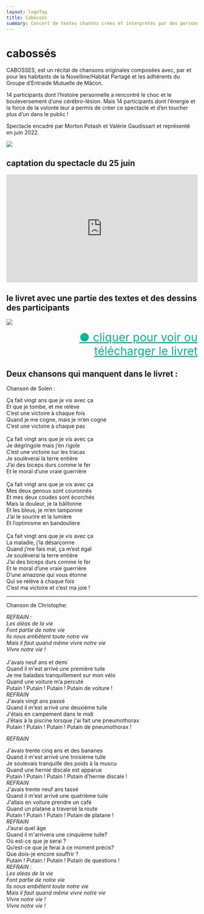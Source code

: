 ```yaml
---
layout: logoTop
title: Cabossés
summary: Concert de textes chantés crées et interprétés par des personnes cérébro lesées
---
```

<h1>cabossés</h1>
<p class="intro-text">CABOSSES, est un récital de chansons originales composées avec, par et pour les habitants de la Novelline/Habitat Partagé et les adhérents du Groupe d’Entraide Mutuelle de Mâcon.</p>
 
<p class="intro-text">14 participants dont l’histoire personnelle a rencontré le choc et le bouleversement d’une cérébro-lésion. Mais 14 participants dont l’énergie et la force de la volonté leur a permis de créer ce spectacle et d’en toucher plus d’un dans le public !</p>
 
<p class="intro-text">Spectacle encadré par Morton Potash et Valérie Gaudissart et représenté en juin 2022.</p>

<div class="center-max600-block">
  <img src="https://res.cloudinary.com/dnxcesebo/image/upload/q_auto,f_auto/v1654880484/cabosses-flyer_nza7lo.jpg">
</div>
<h2>captation du spectacle du 25 juin</h2>
<div class="center-max600-block">
  <div style="position: relative; padding-top: 56.25%;"><iframe src="https://iframe.mediadelivery.net/embed/13613/18c06086-d8e7-4e74-bef5-73a930031415?autoplay=false" loading="lazy" style="border: none; position: absolute; top: 0; height: 100%; width: 100%;" allow="accelerometer; gyroscope; autoplay; encrypted-media; picture-in-picture;" allowfullscreen="true"></iframe></div>
<!-- <video controls="contols" width="100%"><source src="https://rth8.b-cdn.net/SpectacleCabosses-25062022.mp4"></video> -->
</div>

<h2>le livret avec une partie des textes et des dessins des participants</h2>
<div class="center-max600-block">
<a href="livret-cabosse.pdf"><img src="https://res.cloudinary.com/dnxcesebo/image/upload/q_auto,f_auto/v1655545898/cabosses-livret-cover_zv56z0.jpg"></a>
<ul style="text-align:right;list-style-type:none">
    <li>
      <a style="color:hsl(171,93.5%,36.5%); font-size:30px" href="livret-cabosse.pdf">●&nbsp;cliquer pour voir ou télécharger le livret </a>
  </li>
 </ul>
 </div>

 <h2>Deux chansons qui manquent dans le livret :</h2>
 
<p class="chansons_spoken_title">Chanson de Solen :</p>
 
<p class="chansons_spoken">Ça fait vingt ans que je vis avec ça<br>
Et que je tombe, et me relève<br>
C’est une victoire à chaque fois<br>
Quand je me cogne, mais je m’en cogne<br>
C’est une victoire à chaque pas<br>
 <br>
Ça fait vingt ans que je vis avec ça<br>
Je dégringole mais j’en rigole<br>
C’est une victoire sur les tracas<br>
Je soulèverai la terre entière<br>
J’ai des biceps durs comme le fer<br>
Et le moral d’une vraie guerrière<br>
 <br>
Ça fait vingt ans que je vis avec ça<br>
Mes deux genoux sont couronnés<br>
Et mes deux coudes sont écorchés<br>
Mais la douleur, je la bâillonne<br>
Et les bleus, je m’en tamponne<br>
J’ai le sourire et la lumière<br>
Et l’optimisme en bandoulière<br>
 <br>
Ça fait vingt ans que je vis avec ça<br>
La maladie, j’la désarçonne<br>
Quand j’me fais mal, ça m’est égal<br>
Je soulèverai la terre entière<br>
J’ai des biceps durs comme le fer<br>
Et le moral d’une vraie guerrière<br>
D’une amazone qui vous étonne<br>
Qui se relève à chaque fois<br>
C’est ma victoire et c’est ma joie !<br>
<hr>
<p class="chansons_spoken_title">Chanson de Christophe:</p>
<p class="chansons_spoken"><em>REFRAIN&nbsp;:<br>
Les aléas de la vie<br>
Font partie de notre vie<br>
Ils nous embêtent toute notre vie<br>
Mais il faut quand même vivre notre vie<br>
Vivre notre vie !</em><br>
 <br>
J'avais neuf ans et demi<br>
Quand il m'est arrivé une première tuile<br>
Je me baladais tranquillement sur mon vélo<br>
Quand une voiture m’a percuté<br>
Putain ! Putain ! Putain !  Putain  de voiture !<br>
<em>REFRAIN</em><br> 
J'avais vingt ans passé<br>
Quand il m'est arrivé une deuxième tuile<br>
J'étais en campement dans le midi<br>
J’étais à la piscine lorsque j'ai fait une pneumothorax<br>
Putain ! Putain ! Putain !  Putain de pneumothorax !<br>
 
<em>REFRAIN</em><br>
 
J'avais trente cinq ans et des bananes<br>
Quand il m'est arrivé une troisième tuile<br>
Je soulevais tranquille des poids à la muscu<br>
Quand une hernie discale est apparue<br>
Putain ! Putain ! Putain ! Putain d'hernie discale !<br>
<em>REFRAIN</em><br> 
J'avais trente neuf ans tassé<br>
Quand il m'est arrivé une quatrième tuile<br>
J'allais en voiture prendre un café<br>
Quand un platane a traversé la route<br>
Putain ! Putain ! Putain ! Putain de platane  !<br>
<em>REFRAIN</em><br> 
J’aurai quel âge<br>
Quand il m'arrivera une cinquième tuile?<br>
Où est-ce que je serai ?<br>
Qu’est-ce que je ferai à ce moment précis?<br>
Que dois-je encore souffrir ?<br>
Putain ! Putain ! Putain ! Putain de questions !<br>
<em>REFRAIN&nbsp;:<br>
Les aléas de la vie<br>
Font partie de notre vie<br>
Ils nous embêtent toute notre vie<br>
Mais il faut quand même vivre notre vie<br>
Vivre notre vie !<br>
Vivre notre vie !<br></em>

 